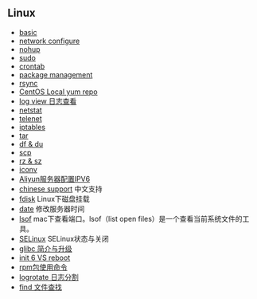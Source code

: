 ## Linux
- [basic](basic.md)
- [network configure](network_configure.md)
- [nohup](nohup.md)
- [sudo](sudo.md)
- [crontab](crontab.md)
- [package management](package_management.md)
- [rsync](rsync.md)
- [CentOS Local yum repo](CentOSLocalYumRepo.md)
- [log view 日志查看](log_view.md)
- [netstat](netstat.md)
- [telenet](telenet.md)
- [iptables](iptables.md)
- [tar](tar.md)
- [df & du](df_du.md)
- [scp](scp.md)
- [rz & sz](rzsz.md)
- [iconv](iconv.md)
- [Aliyun服务器配置IPV6](ipv6_aliyun.md)
- [chinese support](chinese_support.md) 中文支持
- [fdisk](fdisk.md) Linux下磁盘挂载
- [date](date.md) 修改服务器时间
- [lsof](lsof.md) mac下查看端口。lsof（list open files）是一个查看当前系统文件的工具。
- [SELinux](SELinux.md) SELinux状态与关闭
- [glibc 简介与升级](glibc.md)
- [init 6 VS reboot](init6_reboot.md)
- [rpm包使用命令](rpm.md)
- [logrotate 日志分割](logrotate.md)
- [find 文件查找](find.md)